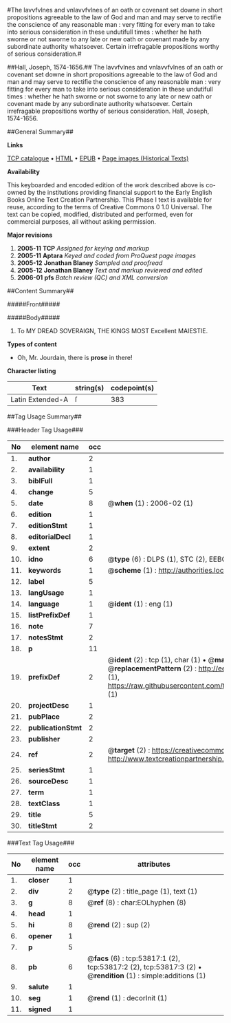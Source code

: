 #The lavvfvlnes and vnlavvfvlnes of an oath or covenant set downe in short propositions agreeable to the law of God and man and may serve to rectifie the conscience of any reasonable man : very fitting for every man to take into serious consideration in these undutifull times : whether he hath sworne or not sworne to any late or new oath or covenant made by any subordinate authority whatsoever. Certain irrefragable propositions worthy of serious consideration.#

##Hall, Joseph, 1574-1656.##
The lavvfvlnes and vnlavvfvlnes of an oath or covenant set downe in short propositions agreeable to the law of God and man and may serve to rectifie the conscience of any reasonable man : very fitting for every man to take into serious consideration in these undutifull times : whether he hath sworne or not sworne to any late or new oath or covenant made by any subordinate authority whatsoever.
Certain irrefragable propositions worthy of serious consideration.
Hall, Joseph, 1574-1656.

##General Summary##

**Links**

[TCP catalogue](http://www.ota.ox.ac.uk/tcp/)  • 
[HTML](http://tei.it.ox.ac.uk/tcp/Texts-HTML/free/A45/A45291.html)  • 
[EPUB](http://tei.it.ox.ac.uk/tcp/Texts-EPUB/free/A45/A45291.epub) • 
[Page images (Historical Texts)](https://data.historicaltexts.jisc.ac.uk/view?pubId=eebo-12089960e&pageId=eebo-12089960e-53817-1)

**Availability**

This keyboarded and encoded edition of the
	       work described above is co-owned by the institutions
	       providing financial support to the Early English Books
	       Online Text Creation Partnership. This Phase I text is
	       available for reuse, according to the terms of Creative
	       Commons 0 1.0 Universal. The text can be copied,
	       modified, distributed and performed, even for
	       commercial purposes, all without asking permission.

**Major revisions**

1. __2005-11__ __TCP__ *Assigned for keying and markup*
1. __2005-11__ __Aptara__ *Keyed and coded from ProQuest page images*
1. __2005-12__ __Jonathan Blaney__ *Sampled and proofread*
1. __2005-12__ __Jonathan Blaney__ *Text and markup reviewed and edited*
1. __2006-01__ __pfs__ *Batch review (QC) and XML conversion*

##Content Summary##

#####Front#####

#####Body#####

1. To MY
DREAD SOVERAIGN,
THE KINGS MOST
Excellent MAIESTIE.

**Types of content**

  * Oh, Mr. Jourdain, there is **prose** in there!

**Character listing**


|Text|string(s)|codepoint(s)|
|---|---|---|
|Latin Extended-A|ſ|383|

##Tag Usage Summary##

###Header Tag Usage###

|No|element name|occ|attributes|
|---|---|---|---|
|1.|__author__|2||
|2.|__availability__|1||
|3.|__biblFull__|1||
|4.|__change__|5||
|5.|__date__|8| @__when__ (1) : 2006-02 (1)|
|6.|__edition__|1||
|7.|__editionStmt__|1||
|8.|__editorialDecl__|1||
|9.|__extent__|2||
|10.|__idno__|6| @__type__ (6) : DLPS (1), STC (2), EEBO-CITATION (1), OCLC (1), VID (1)|
|11.|__keywords__|1| @__scheme__ (1) : http://authorities.loc.gov/ (1)|
|12.|__label__|5||
|13.|__langUsage__|1||
|14.|__language__|1| @__ident__ (1) : eng (1)|
|15.|__listPrefixDef__|1||
|16.|__note__|7||
|17.|__notesStmt__|2||
|18.|__p__|11||
|19.|__prefixDef__|2| @__ident__ (2) : tcp (1), char (1)  •  @__matchPattern__ (2) : ([0-9\-]+):([0-9IVX]+) (1), (.+) (1)  •  @__replacementPattern__ (2) : http://eebo.chadwyck.com/downloadtiff?vid=$1&page=$2 (1), https://raw.githubusercontent.com/textcreationpartnership/Texts/master/tcpchars.xml#$1 (1)|
|20.|__projectDesc__|1||
|21.|__pubPlace__|2||
|22.|__publicationStmt__|2||
|23.|__publisher__|2||
|24.|__ref__|2| @__target__ (2) : https://creativecommons.org/publicdomain/zero/1.0/ (1), http://www.textcreationpartnership.org/docs/. (1)|
|25.|__seriesStmt__|1||
|26.|__sourceDesc__|1||
|27.|__term__|1||
|28.|__textClass__|1||
|29.|__title__|5||
|30.|__titleStmt__|2||


###Text Tag Usage###

|No|element name|occ|attributes|
|---|---|---|---|
|1.|__closer__|1||
|2.|__div__|2| @__type__ (2) : title_page (1), text (1)|
|3.|__g__|8| @__ref__ (8) : char:EOLhyphen (8)|
|4.|__head__|1||
|5.|__hi__|8| @__rend__ (2) : sup (2)|
|6.|__opener__|1||
|7.|__p__|5||
|8.|__pb__|6| @__facs__ (6) : tcp:53817:1 (2), tcp:53817:2 (2), tcp:53817:3 (2)  •  @__rendition__ (1) : simple:additions (1)|
|9.|__salute__|1||
|10.|__seg__|1| @__rend__ (1) : decorInit (1)|
|11.|__signed__|1||
